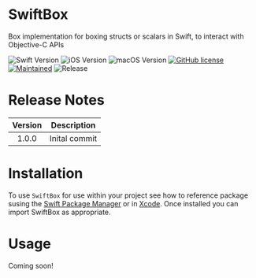 # SwiftBox
Box implementation for boxing structs or scalars in Swift, to interact with Objective-C APIs

![Swift Version](https://img.shields.io/badge/swift-5.1-blue.svg?style=for-the-badge)
![iOS Version](https://img.shields.io/badge/iOS-10.0-green.svg?style=for-the-badge)
![macOS Version](https://img.shields.io/badge/macOS-10.14-green.svg?style=for-the-badge)
[![GitHub license](https://img.shields.io/badge/license-MIT-blue.svg?style=for-the-badge)](.//LICENSE)
[![Maintained](https://img.shields.io/badge/Maintained%3F-yes-green.svg?style=for-the-badge)](https://github.com/pryomoax/SwiftBox/graphs/commit-activity)
![Release](https://img.shields.io/github/release-pre/pryomoax/SwiftBox.svg?style=for-the-badge)

# Release Notes

| Version | Description                   |
| :-----: | ----------------------------- |
|  1.0.0  | Inital commit                 |

# Installation

To use `SwiftBox` for use within your project see how to reference package susing the [Swift Package Manager](https://swift.org/package-manager/) or in [Xcode](https://developer.apple.com/videos/play/wwdc2019/408/). Once installed you can import SwiftBox as appropriate.

# Usage

Coming soon!